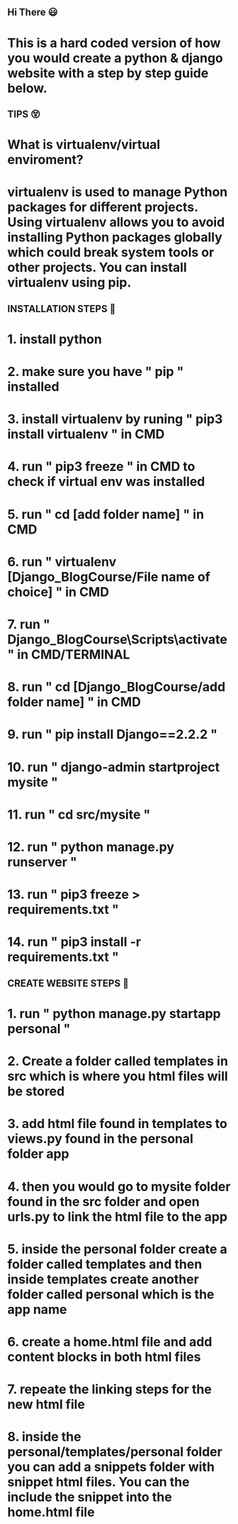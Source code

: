 ## Hi There :smiley:

# This is a hard coded version of how you would create a python & django website with a step by step guide below.

## TIPS :dizzy_face:
<!-- 1 -->
# What is virtualenv/virtual enviroment?
# virtualenv is used to manage Python packages for different projects. Using virtualenv allows you to avoid installing Python packages globally which could break system tools or other projects. You can install virtualenv using pip.

## INSTALLATION STEPS :shushing_face:
<!-- (support link https://linuxhint.com/activate-virtualenv-windows/) -->
<!-- INSTALLATIONS -->
# 1. install python
# 2. make sure you have " pip " installed
# 3. install virtualenv by runing " pip3 install virtualenv " in CMD
# 4. run " pip3 freeze " in CMD to check if virtual env was installed

<!-- CD to folder of your choice -->
# 5. run " cd [add folder name] " in CMD

<!-- Create virtual enviroment/virtualenv -->
# 6. run " virtualenv [Django_BlogCourse/File name of choice] " in CMD

<!-- activate virtualenv -->
# 7. run " Django_BlogCourse\Scripts\activate " in CMD/TERMINAL

<!-- cd to folder -->
# 8. run " cd [Django_BlogCourse/add folder name] " in CMD

<!-- Install Django -->
<!-- https://linuxhint.com/activate-virtualenv-windows/ -->
<!-- Check that the version your installing has LTS, Long.Term.Support for a more stable experience -->
# 9. run " pip install Django==2.2.2 "
<!-- if it already exists you can uninstall it by running " pip uninstall django " and install a new version -->

<!-- This will install a folder called mysite that you will need...after it is you can change the name to whatever: standard name is " src " -->
# 10. run " django-admin startproject mysite "

<!-- cd to the mysite folder/src folder if you changed the name -->
# 11. run " cd src/mysite "

<!-- run manage.py found in the src folder to run the server -->
# 12. run " python manage.py runserver " 
<!--  http://127.0.0.1:8000/ <-This is the default link you will be given if it was ran successfully -->
<!-- Once ran you will see a file called " db.sqlite3 " in the src folder-->

<!-- create a txt file to view all modules/packages/ect.. that is installed in this virtualenv -->
# 13. run " pip3 freeze > requirements.txt "
<!-- run this code everytime you pip install something -->

<!-- only use this to  install everything in the requirements.txt file when you clone this project/deploy the project -->
# 14. run " pip3 install -r requirements.txt "

## CREATE WEBSITE STEPS :shushing_face:

<!-- start app(make sure you are in the src folder) -->
# 1. run " python manage.py startapp personal "
<!-- after runing this you'll see a personal folder found in the src folder -->
<!-- everytime you add an app you have to add it to the mysite folder/settings.py file inside of the installed apps function -->

# 2. Create a folder called templates in src which is where you html files will be stored
<!-- after this go to setting.py and under the templates funtion add " os.path.join(BASE_DIR, 'templates') " into the DIR:[] -->

# 3. add html file found in templates to views.py found in the personal folder app

# 4. then you would go to mysite folder found in the src folder and open urls.py to link the html file to the app

# 5. inside the personal folder create a folder called templates and then inside templates create another folder called personal which is the app name

# 6. create a home.html file and add content blocks in both html files

# 7. repeate the linking steps for the new html file

# 8. inside the personal/templates/personal folder you can add a snippets folder with snippet html files. You can the include the snippet into the home.html file